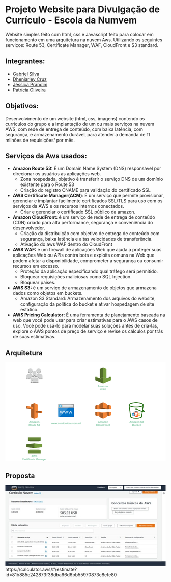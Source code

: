 # Projeto Website para Divulgação de Currículo - Escola da Numvem
  Website simples feito com html, css e Javascript feito para colocar em funcionamento em uma arquitetura na nuvem Aws. Utilizando os seguintes serviços: Route 53, Certificate Manager, WAF, CloudFront e S3 standard.

## Integrantes:
  - [Gabriel Silva](https://www.linkedin.com/in/gessilva)
  - [Dheniarley Cruz](https://www.linkedin.com/in/dheniarley/)
  - [Jéssica Prandini](https://www.linkedin.com/in/jessicaprandini/)
  - [Patrícia Oliveira](https://www.linkedin.com/in/patriciaoliveirasantos/)
 
 ## Objetivos:
  Desenvolvimento de um website (html, css, imagens) contendo os currículos do grupo e a implantação de um ou mais serviços na nuvem AWS, com rede de entrega de conteúdo, com baixa latência, com segurança, e armazenamento durável, para atender a demanda de 11 milhões de requisições¹ por mês.

## Serviços da Aws usados:
  - <b>Amazon Route 53:</b>  É um Domain Name System (DNS) responsável por direcionar os usuários às aplicações web.
      - Zona hospedada, objetivo é transferir o serviço DNS de um domínio existente para o Route 53
      - Criação do registro CNAME para validação do certificado SSL
  - <b>AWS Certificate Manager(ACM)</b>:  É um serviço que permite provisionar, gerenciar e implantar facilmente certificados SSL/TLS para uso com os serviços da AWS e os recursos internos conectados.
    - Criar e gerenciar o certificado SSL público da amazon.
  - <b>Amazon CloudFront:</b>  é um serviço de rede de entrega de conteúdo (CDN) criado para alta performance, segurança e conveniência do desenvolvedor.
    - Criação da distribuição com objetivo  de entrega de conteúdo com segurança, baixa latência e altas velocidades de transferência. 
    - Ativação do aws WAF dentro do CloudFront
  - <b>AWS WAF:</b>  é um firewall de aplicações Web que ajuda a proteger suas aplicações Web ou APIs contra bots e exploits comuns na Web que podem afetar a disponibilidade, comprometer a segurança ou consumir recursos em excesso.
    - Proteção da aplicação especificando qual tráfego será permitido.
    - Bloquear requisições maliciosas como SQL Injection.
    - Bloquear países.
  - <b>AWS S3:</b> é um serviço de armazenamento de objetos que armazena dados como objetos em buckets.
    - Amazon S3 Standard: Armazenamento dos arquivos do website,  configuração da política do bucket e ativar hospedagem de site estático.
  - <b>AWS Pricing Calculator:</b>  É uma ferramenta de planejamento baseada na web que você pode usar para criar estimativas para o AWS casos de uso. Você pode usá-lo para modelar suas soluções antes de criá-las, explore o AWS pontos de preço de serviço e revise os cálculos por trás de suas estimativas.

## Arquitetura
  <img src="arquitetura.png" alt="Arquitetura dos serviços AWS" />
  
## Proposta
  <img src="/calculator.jpeg" alt="Imagem dos serviços e valores na AWS Pricing Calculator" />
  https://calculator.aws/#/estimate?id=81b885c242873f38dba66d6bb55970873c8efe80
  

